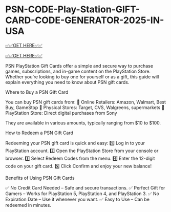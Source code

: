 # PSN-CODE-Play-Station-GIFT-CARD-CODE-GENERATOR-2025-IN-USA

[✅✅GET HERE✅✅](https://offer.cbcgifs.xyz/all)

[✅✅GET HERE✅✅](https://offer.cbcgifs.xyz/all)

PSN PlayStation Gift Cards offer a simple and secure way to purchase games, subscriptions, and in-game content on the PlayStation Store. Whether you’re looking to buy one for yourself or as a gift, this guide will explain everything you need to know about PSN gift cards.

Where to Buy a PSN Gift Card

You can buy PSN gift cards from:
🔹 Online Retailers: Amazon, Walmart, Best Buy, GameStop
🔹 Physical Stores: Target, CVS, Walgreens, supermarkets
🔹 PlayStation Store: Direct digital purchases from Sony

They are available in various amounts, typically ranging from $10 to $100.

How to Redeem a PSN Gift Card

Redeeming your PSN gift card is quick and easy:
1️⃣ Log in to your PlayStation account.
2️⃣ Open the PlayStation Store from your console or browser.
3️⃣ Select Redeem Codes from the menu.
4️⃣ Enter the 12-digit code on your gift card.
5️⃣ Click Confirm and enjoy your new balance!

Benefits of Using PSN Gift Cards

✅ No Credit Card Needed – Safe and secure transactions.
✅ Perfect Gift for Gamers – Works for PlayStation 5, PlayStation 4, and PlayStation 3.
✅ No Expiration Date – Use it whenever you want.
✅ Easy to Use – Can be redeemed in minutes.

